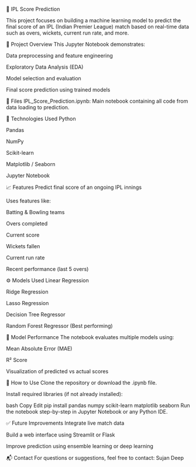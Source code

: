 🏏 IPL Score Prediction



This project focuses on building a machine learning model to predict the final score of an IPL (Indian Premier League) match based on real-time data such as overs, wickets, current run rate, and more.

📌 Project Overview
This Jupyter Notebook demonstrates:

Data preprocessing and feature engineering

Exploratory Data Analysis (EDA)

Model selection and evaluation

Final score prediction using trained models

📂 Files
IPL_Score_Prediction.ipynb: Main notebook containing all code from data loading to prediction.

🔧 Technologies Used
Python

Pandas

NumPy

Scikit-learn

Matplotlib / Seaborn

Jupyter Notebook

📈 Features
Predict final score of an ongoing IPL innings

Uses features like:

Batting & Bowling teams

Overs completed

Current score

Wickets fallen

Current run rate

Recent performance (last 5 overs)

⚙️ Models Used
Linear Regression

Ridge Regression

Lasso Regression

Decision Tree Regressor

Random Forest Regressor (Best performing)

🧠 Model Performance
The notebook evaluates multiple models using:

Mean Absolute Error (MAE)

R² Score

Visualization of predicted vs actual scores

📌 How to Use
Clone the repository or download the .ipynb file.

Install required libraries (if not already installed):

bash
Copy
Edit
pip install pandas numpy scikit-learn matplotlib seaborn
Run the notebook step-by-step in Jupyter Notebook or any Python IDE.

✅ Future Improvements
Integrate live match data

Build a web interface using Streamlit or Flask

Improve prediction using ensemble learning or deep learning

📬 Contact
For questions or suggestions, feel free to contact: Sujan Deep
